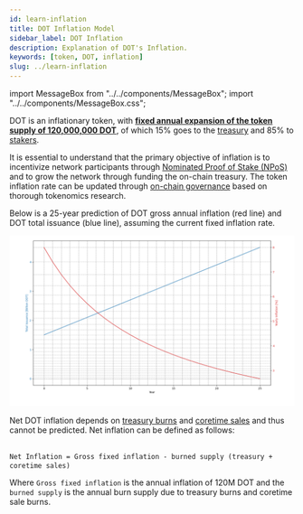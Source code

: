 ```yaml
---
id: learn-inflation
title: DOT Inflation Model
sidebar_label: DOT Inflation
description: Explanation of DOT's Inflation.
keywords: [token, DOT, inflation]
slug: ../learn-inflation
---
```


import MessageBox from "../../components/MessageBox"; import "../../components/MessageBox.css";

<MessageBox message="[In November 2024, Polkadot transitioned from a model that led to exponential growth in the token supply (but with a constant inflation rate) to one with linear growth (with a decreasing inflation rate).](https://forum.polkadot.network/t/proposal-for-adjusting-polkadots-inflation-system-reducing-issuance-and-complexity/9157) The constant inflation rate model is still in use for [Kusama](./learn-kusama-inflation)." />

DOT is an inflationary token, with
[**fixed annual expansion of the token supply of 120,000,000 DOT**](https://github.com/polkadot-fellows/runtimes/pull/471),
of which 15% goes to the [treasury](./learn-polkadot-opengov-treasury.md) and 85% to
[stakers](./learn-staking.md).

It is essential to understand that the primary objective of inflation is to incentivize network
participants through
[Nominated Proof of Stake (NPoS)](./learn-consensus.md#nominated-proof-of-stake) and to grow the
network through funding the on-chain treasury. The token inflation rate can be updated through
[on-chain governance](./learn-polkadot-opengov.md) based on thorough tokenomics research.

Below is a 25-year prediction of DOT gross annual inflation (red line) and DOT total issuance (blue
line), assuming the current fixed inflation rate.

![inflation](../assets/dot-inflation.png)

Net DOT inflation depends on [treasury burns](./learn-polkadot-opengov-treasury.md) and
[coretime sales](./learn-agile-coretime.md#agile-coretime-implementation) and thus cannot be
predicted. Net inflation can be defined as follows:

```

Net Inflation = Gross fixed inflation - burned supply (treasury + coretime sales)

```

Where `Gross fixed inflation` is the annual inflation of 120M DOT and the `burned supply` is the
annual burn supply due to treasury burns and coretime sale burns.
